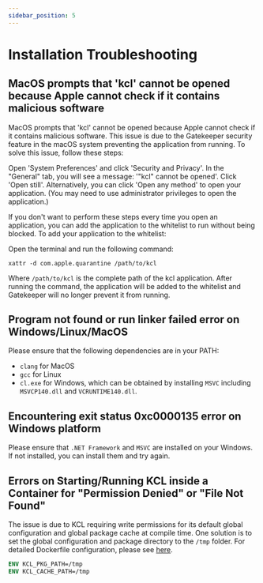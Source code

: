 ```yaml
---
sidebar_position: 5
---
```


# Installation Troubleshooting

## MacOS prompts that 'kcl' cannot be opened because Apple cannot check if it contains malicious software

MacOS prompts that 'kcl' cannot be opened because Apple cannot check if it contains malicious software. This issue is due to the Gatekeeper security feature in the macOS system preventing the application from running. To solve this issue, follow these steps:

Open 'System Preferences' and click 'Security and Privacy'. In the "General" tab, you will see a message: '"kcl" cannot be opened'. Click 'Open still'. Alternatively, you can click 'Open any method' to open your application. (You may need to use administrator privileges to open the application.)

If you don't want to perform these steps every time you open an application, you can add the application to the whitelist to run without being blocked. To add your application to the whitelist:

Open the terminal and run the following command:

```shell
xattr -d com.apple.quarantine /path/to/kcl
```

Where `/path/to/kcl` is the complete path of the kcl application. After running the command, the application will be added to the whitelist and Gatekeeper will no longer prevent it from running.

## Program not found or run linker failed error on Windows/Linux/MacOS

Please ensure that the following dependencies are in your PATH:

- `clang` for MacOS
- `gcc` for Linux
- `cl.exe` for Windows, which can be obtained by installing `MSVC` including `MSVCP140.dll` and `VCRUNTIME140.dll`.

## Encountering exit status 0xc0000135 error on Windows platform

Please ensure that `.NET Framework` and `MSVC` are installed on your Windows. If not installed, you can install them and try again.

## Errors on Starting/Running KCL inside a Container for "Permission Denied" or "File Not Found"

The issue is due to KCL requiring write permissions for its default global configuration and global package cache at compile time. One solution is to set the global configuration and package directory to the `/tmp` folder. For detailed Dockerfile configuration, please see [here](https://github.com/kcl-lang/cli/blob/main/Dockerfile).

```dockerfile
ENV KCL_PKG_PATH=/tmp
ENV KCL_CACHE_PATH=/tmp
```
